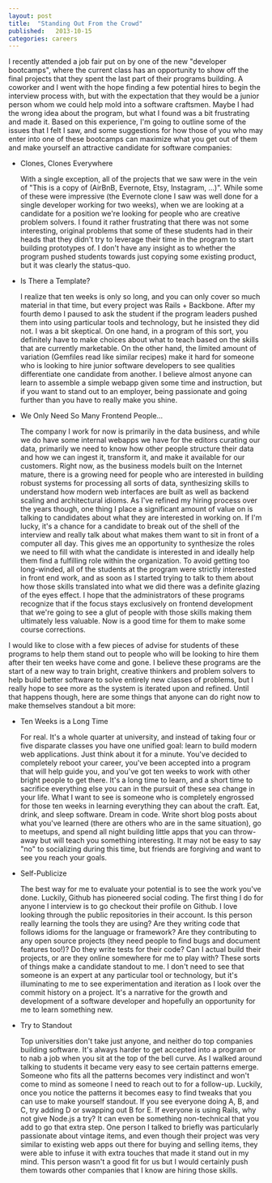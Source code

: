 ```yaml
---
layout: post
title:  "Standing Out From the Crowd"
published:   2013-10-15
categories: careers
---
```


I recently attended a job fair put on by one of the new "developer bootcamps", where the current class has an opportunity to show off the final projects that they spent the last part of their programs building.  A coworker and I went with the hope finding a few potential hires to begin the interview process with, but with the expectation that they would be a junior person whom we could help mold into a software craftsmen.  Maybe I had the wrong idea about the program, but what I found was a bit frustrating and made it.  Based on this experience, I'm going to outline some of the issues that I felt I saw, and some suggestions for how those of you who may enter into one of these bootcamps can maximize what you get out of them and make yourself an attractive candidate for software companies:

* Clones, Clones Everywhere

  With a single exception, all of the projects that we saw were in the vein of "This is a copy of (AirBnB, Evernote, Etsy, Instagram, ...)". While some of these were impressive (the Evernote clone I saw was well done for a single developer working for two weeks), when we are looking at a candidate for a position we're looking for people who are creative problem solvers.  I found it rather frustrating that there was not some interesting, original problems that some of these students had in their heads that they didn't try to leverage their time in the program to start building prototypes of.  I don't have any insight as to whether the program pushed students towards just copying some existing product, but it was clearly the status-quo.

* Is There a Template?

  I realize that ten weeks is only so long, and you can only cover so much material in that time, but every project was Rails + Backbone.  After my fourth demo I paused to ask the student if the program leaders pushed them into using particular tools and technology, but he insisted they did not.  I was a bit skeptical.  On one hand, in a program of this sort, you definitely have to make choices about what to teach based on the skills that are currently marketable.  On the other hand, the limited amount of variation (Gemfiles read like similar recipes) make it hard for someone who is looking to hire junior software developers to see qualities differentiate one candidate from another.  I believe almost anyone can learn to assemble a simple webapp given some time and instruction, but if you want to stand out to an employer, being passionate and going further than you have to really make you shine.

* We Only Need So Many Frontend People...

  The company I work for now is primarily in the data business, and while we do have some internal webapps we have for the editors curating our data, primarily we need to know how other people structure their data and how we can ingest it, transform it, and make it available for our customers.  Right now, as the business models built on the Internet mature, there is a growing need for people who are interested in building robust systems for processing all sorts of data, synthesizing skills to understand how modern web interfaces are built as well as backend scaling and architectural idioms.  As I've refined my hiring process over the years though, one thing I place a significant amount of value on is talking to candidates about what they are interested in working on.  If I'm lucky, it's a chance for a candidate to break out of the shell of the interview and really talk about what makes them want to sit in front of a computer all day.  This gives me an opportunity to synthesize the roles we need to fill with what the candidate is interested in and ideally help them find a fulfilling role within the organization.  To avoid getting too long-winded, all of the students at the program were strictly interested in front end work, and as soon as I started trying to talk to them about how those skills translated into what we did there was a definite glazing of the eyes effect.  I hope that the administrators of these programs recognize that if the focus stays exclusively on frontend development that we're going to see a glut of people with those skills making them ultimately less valuable.  Now is a good time for them to make some course corrections.

I would like to close with a few pieces of advise for students of these programs to help them stand out to people who will be looking to hire them after their ten weeks have come and gone.  I believe these programs are the start of a new way to train bright, creative thinkers and problem solvers to help build better software to solve entirely new classes of problems, but I really hope to see more as the system is iterated upon and refined.  Until that happens though, here are some things that anyone can do right now to make themselves standout a bit more:

* Ten Weeks is a Long Time
  
  For real.  It's a whole quarter at university, and instead of taking four or five disparate classes you have one unified goal: learn to build modern web applications.  Just think about it for a minute.  You've decided to completely reboot your career, you've been accepted into a program that will help guide you, and you've got ten weeks to work with other bright people to get there.  It's a long time to learn, and a short time to sacrifice everything else you can in the pursuit of these sea change in your life.  What I want to see is someone who is completely engrossed for those ten weeks in learning everything they can about the craft.  Eat, drink, and sleep software.  Dream in code. Write short blog posts about what you've learned (there are others who are in the same situation), go to meetups, and spend all night building little apps that you can throw-away but will teach you something interesting.  It may not be easy to say "no" to socializing during this time, but friends are forgiving and want to see you reach your goals.

* Self-Publicize

  The best way for me to evaluate your potential is to see the work you've done.  Luckily, Github has pioneered social coding.  The first thing I do for anyone I interview is to go checkout their profile on Github.  I love looking through the public repositories in their account.  Is this person really learning the tools they are using? Are they writing code that follows idioms for the language or framework?  Are they contributing to any open source projects (they need people to find bugs and document features too!)?  Do they write tests for their code?  Can I actual build their projects, or are they online somewhere for me to play with?  These sorts of things make a candidate standout to me.  I don't need to see that someone is an expert at any particular tool or technology, but it's illuminating to me to see experimentation and iteration as I look over the commit history on a project.  It's a narrative for the growth and development of a software developer and hopefully an opportunity for me to learn something new.

* Try to Standout

  Top universities don't take just anyone, and neither do top companies building software.  It's always harder to get accepted into a program or to nab a job when you sit at the top of the bell curve.  As I walked around talking to students it became very easy to see certain patterns emerge.  Someone who fits all the patterns becomes very indistinct and won't come to mind as someone I need to reach out to for a follow-up.  Luckily, once you notice the patterns it becomes easy to find tweaks that you can use to make yourself standout.  If you see everyone doing A, B, and C, try adding D or swapping out B for E.  If everyone is using Rails, why not give Node.js a try?  It can even be something non-technical that you add to go that extra step.  One person I talked to briefly was particularly passionate about vintage items, and even though their project was very similar to existing web apps out there for buying and selling items, they were able to infuse it with extra touches that made it stand out in my mind.  This person wasn't a good fit for us but I would certainly push them towards other companies that I know are hiring those skills.